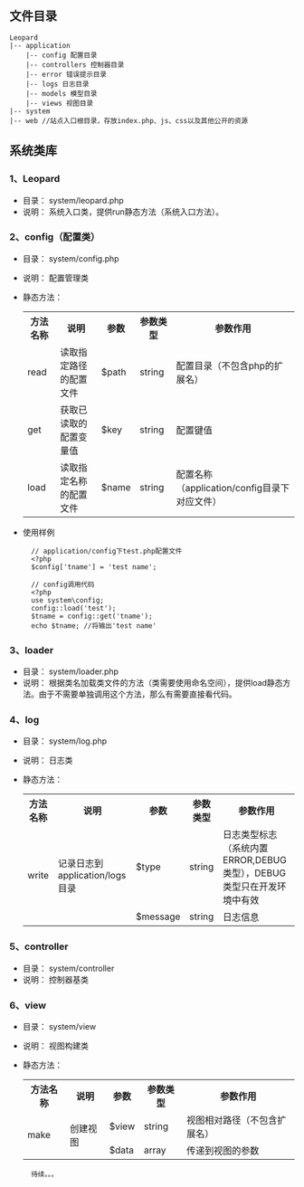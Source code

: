 ## 文件目录
	Leopard
	|-- application
		|-- config 配置目录
		|-- controllers 控制器目录
		|-- error 错误提示目录
		|-- logs 日志目录
		|-- models 模型目录
		|-- views 视图目录
	|-- system
	|-- web //站点入口根目录，存放index.php、js、css以及其他公开的资源

## 系统类库
###	1、Leopard
- 目录： system/leopard.php
- 说明： 系统入口类，提供run静态方法（系统入口方法）。

### 2、config（配置类）
- 目录： system/config.php
- 说明： 配置管理类
- 静态方法： 
	<table>
		<tr><th>方法名称</th><th>说明</th><th>参数</th><th>参数类型</th><th>参数作用</th></tr>
		<tr><td>read</td><td>读取指定路径的配置文件</td><td>$path</td><td>string</td><td>配置目录（不包含php的扩展名）</td></tr>
		<tr><td>get</td><td>获取已读取的配置变量值</td><td>$key</td><td>string</td><td>配置键值</td></tr>
		<tr><td>load</td><td>读取指定名称的配置文件</td><td>$name</td><td>string</td><td>配置名称（application/config目录下对应文件）</td></tr>
	</table>
- 使用样例
		
		// application/config下test.php配置文件
		<?php
		$config['tname'] = 'test name';

		// config调用代码
		<?php
		use system\config;
		config::load('test');
		$tname = config::get('tname');
		echo $tname; //将输出'test name'
### 3、loader
- 目录： system/loader.php
- 说明： 根据类名加载类文件的方法（类需要使用命名空间），提供load静态方法。由于不需要单独调用这个方法，那么有需要直接看代码。

### 4、log
- 目录： system/log.php
- 说明： 日志类
- 静态方法：

	<table>
		<tr><th>方法名称</th><th>说明</th><th>参数</th><th>参数类型</th><th>参数作用</th></tr>
		<tr><td rowspan="2">write</td><td  rowspan="2">记录日志到application/logs目录</td><td>$type</td><td>string</td><td>日志类型标志（系统内置ERROR,DEBUG类型），DEBUG类型只在开发环境中有效</td></tr>
		<tr><td>$message</td><td>string</td><td>日志信息</td></tr>
	</table>

### 5、controller
- 目录： system/controller
- 说明： 控制器基类

### 6、view
- 目录： system/view
- 说明： 视图构建类
- 静态方法：
	<table>
		<tr><th>方法名称</th><th>说明</th><th>参数</th><th>参数类型</th><th>参数作用</th></tr>
		<tr><td rowspan="2">make</td><td  rowspan="2">创建视图</td><td>$view</td><td>string</td><td>视图相对路径（不包含扩展名）</td></tr>
		<tr><td>$data</td><td>array</td><td>传递到视图的参数</td></tr>
	</table>

		待续。。。